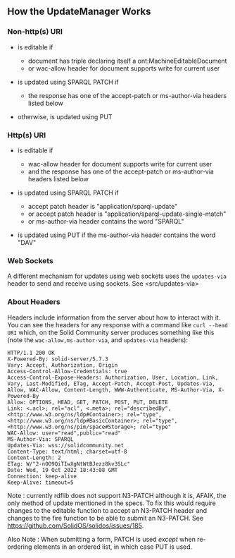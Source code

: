 ## How the UpdateManager Works

### Non-http(s) URI

  * is editable if 

    * document has triple declaring itself a ont:MachineEditableDocument
    * or wac-allow header for document supports write for current user

  * is updated using SPARQL PATCH if

    * the response has one of the accept-patch or ms-author-via headers listed below

  * otherwise, is updated using PUT


### Http(s) URI

  * is editable if    

    * wac-allow header for document supports write for current user
    * and the response has one of the accept-patch or ms-author-via headers listed below 

  * is updated using SPARQL PATCH if

    * accept patch header is "application/sparql-update" 
    * or accept patch header is "application/sparql-update-single-match"
    * or ms-author-via header contains the word "SPARQL"

  * is updated using PUT if the ms-author-via header contains the word "DAV"

### Web Sockets

A different mechanism for updates using web sockets uses the `updates-via` header to send and receive using sockets. See <src/updates-via>

### About Headers

Headers include information from the server about how to interact with it.  You can see the headers for any response with a command like `curl --head URI` which, on the Solid Community server produces something like this (note the `wac-allow,ms-author-via`, and `updates-via` headers):

```
HTTP/1.1 200 OK
X-Powered-By: solid-server/5.7.3
Vary: Accept, Authorization, Origin
Access-Control-Allow-Credentials: true
Access-Control-Expose-Headers: Authorization, User, Location, Link, Vary, Last-Modified, ETag, Accept-Patch, Accept-Post, Updates-Via, Allow, WAC-Allow, Content-Length, WWW-Authenticate, MS-Author-Via, X-Powered-By
Allow: OPTIONS, HEAD, GET, PATCH, POST, PUT, DELETE
Link: <.acl>; rel="acl", <.meta>; rel="describedBy", <http://www.w3.org/ns/ldp#Container>; rel="type", <http://www.w3.org/ns/ldp#BasicContainer>; rel="type", <http://www.w3.org/ns/pim/space#Storage>; rel="type"
WAC-Allow: user="read",public="read"
MS-Author-Via: SPARQL
Updates-Via: wss://solidcommunity.net
Content-Type: text/html; charset=utf-8
Content-Length: 2
ETag: W/"2-nOO9QiTIwXgNtWtBJezz8kv3SLc"
Date: Wed, 19 Oct 2022 18:43:08 GMT
Connection: keep-alive
Keep-Alive: timeout=5
```

Note : currently rdflib does not support N3-PATCH although it is, AFAIK, the only method of update mentioned in the specs.  To fix this would require changes to the editable function to accept an N3-PATCH header and changes to the fire function to be able to submit an N3-PATCH.  See https://github.com/SolidOS/solidos/issues/185.

Also Note : When submitting a form, PATCH is used *except* when re-ordering elements in an ordered list, in which case PUT is used.
